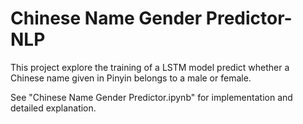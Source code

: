 # Chinese Name Gender Predictor-NLP
This project explore the training of a LSTM model predict whether a Chinese name given in Pinyin belongs to a male or female.

See "Chinese Name Gender Predictor.ipynb" for implementation and detailed explanation.